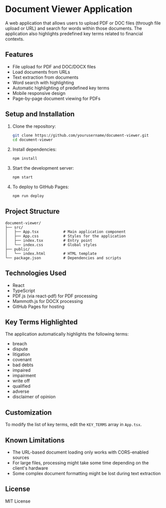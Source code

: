 # Document Viewer Application

A web application that allows users to upload PDF or DOC files (through file upload or URL) and search for words within those documents. The application also highlights predefined key terms related to financial contexts.

## Features

- File upload for PDF and DOC/DOCX files
- Load documents from URLs
- Text extraction from documents
- Word search with highlighting
- Automatic highlighting of predefined key terms
- Mobile responsive design
- Page-by-page document viewing for PDFs

## Setup and Installation

1. Clone the repository:

   ```bash
   git clone https://github.com/yourusername/document-viewer.git
   cd document-viewer
   ```

2. Install dependencies:

   ```bash
   npm install
   ```

3. Start the development server:

   ```bash
   npm start
   ```

4. To deploy to GitHub Pages:
   ```bash
   npm run deploy
   ```

## Project Structure

```
document-viewer/
├── src/
│   ├── App.tsx           # Main application component
│   ├── App.css           # Styles for the application
│   ├── index.tsx         # Entry point
│   └── index.css         # Global styles
├── public/
│   └── index.html        # HTML template
└── package.json          # Dependencies and scripts
```

## Technologies Used

- React
- TypeScript
- PDF.js (via react-pdf) for PDF processing
- Mammoth.js for DOCX processing
- GitHub Pages for hosting

## Key Terms Highlighted

The application automatically highlights the following terms:

- breach
- dispute
- litigation
- covenant
- bad debts
- impaired
- impairment
- write off
- qualified
- adverse
- disclaimer of opinion

## Customization

To modify the list of key terms, edit the `KEY_TERMS` array in `App.tsx`.

## Known Limitations

- The URL-based document loading only works with CORS-enabled sources
- For large files, processing might take some time depending on the client's hardware
- Some complex document formatting might be lost during text extraction

## License

MIT License
